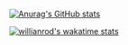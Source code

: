 [![Anurag's GitHub stats](https://github-readme-stats.vercel.app/api?username=gabrieldeespindula&count_private=true&show_icons=true&theme=radical&hide=prs,issues,contribs)](https://github.com/anuraghazra/github-readme-stats)

  
<!-- ✨WakaTime Data starting from June 1st, 2021:✨     -->
  
[![willianrod's wakatime stats](https://github-readme-stats.vercel.app/api/wakatime?username=0eafeb25-1db7-430d-97bd-0645fc631270&layout=compact)](https://github.com/anuraghazra/github-readme-stats)
